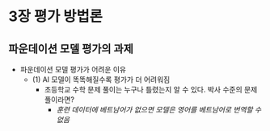 # 3장 평가 방법론

## 파운데이션 모델 평가의 과제

- 파운데이션 모델 평가가 어려운 이유
  - (1) AI 모델이 똑똑해질수록 평가가 더 어려워짐
    - 초등학교 수학 문제 풀이는 누구나 틀렸는지 알 수 있다. 박사 수준의 문제 풀이라면?
	  - *훈련 데이터에 베트남어가 없으면 모델은 영어를 베트남어로 번역할 수 없음*
